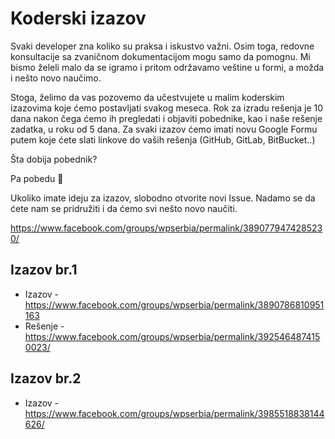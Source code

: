 # Koderski izazov

Svaki developer zna koliko su praksa i iskustvo važni. Osim toga, redovne konsultacije sa zvaničnom dokumentacijom mogu samo da pomognu. Mi bismo želeli malo da se igramo i pritom održavamo veštine u formi, a možda i nešto novo naučimo.

Stoga, želimo da vas pozovemo da učestvujete u malim koderskim izazovima koje ćemo postavljati svakog meseca. Rok za izradu rešenja je 10 dana nakon čega ćemo ih pregledati i objaviti pobednike, kao i naše rešenje zadatka, u roku od 5 dana. Za svaki izazov ćemo imati novu Google Formu putem koje ćete slati linkove do vaših rešenja (GitHub, GitLab, BitBucket..)

Šta dobija pobednik?

Pa pobedu 🥳

Ukoliko imate ideju za izazov, slobodno otvorite novi Issue. Nadamo se da ćete nam se pridružiti i da ćemo svi nešto novo naučiti.

https://www.facebook.com/groups/wpserbia/permalink/3890779474285230/

## Izazov br.1

- Izazov - https://www.facebook.com/groups/wpserbia/permalink/3890786810951163
- Rešenje - https://www.facebook.com/groups/wpserbia/permalink/3925464874150023/

## Izazov br.2

- Izazov - https://www.facebook.com/groups/wpserbia/permalink/3985518838144626/
